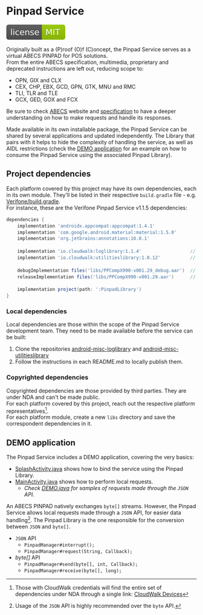 # Pinpad Service

<img src="SHIELD.svg"/><br/>

Originally built as a (P)roof (O)f (C)oncept, the Pinpad Service serves as a
virtual ABECS PINPAD for POS solutions.  
From the entire ABECS specification, multimedia, proprietary and deprecated
instructions are left out, reducing scope to:  

- OPN, GIX and CLX
- CEX, CHP, EBX, GCD, GPN, GTK, MNU and RMC
- TLI, TLR and TLE
- GCX, GED, GOX and FCX

Be sure to check [ABECS](https://www.abecs.org.br/) website and
[specification](https://www.abecs.org.br/certificacao-funcional-dos-pinpads) to
have a deeper understanding on how to make requests and handle its responses.  

Made available in its own installable package, the Pinpad Service can be shared
by several applications and updated independently. The Library that pairs with
it helps to hide the complexity of handling the service, as well as AIDL
restrictions (check the [DEMO application](#demo-application) for an example on
how to consume the Pinpad Service using the associated Pinpad Library).  

## Project dependencies

Each platform covered by this project may have its own dependencies, each in
its own module. They'll be listed in their respective `build.gradle` file -
e.g. [Verifone/build.gradle](VerifoneService/build.gradle).  
For instance, these are the Verifone Pinpad Service v1.1.5 dependencies:  

```gradle
dependencies {
    implementation 'androidx.appcompat:appcompat:1.4.1'
    implementation 'com.google.android.material:material:1.5.0'
    implementation 'org.jetbrains:annotations:16.0.1'

    implementation 'io.cloudwalk:loglibrary:1.1.4'                  // local dependency
    implementation 'io.cloudwalk:utilitieslibrary:1.0.12'           // local dependency

    debugImplementation files('libs/PPCompX990-v001.29_debug.aar')  // copyrighted dependency
    releaseImplementation files('libs/PPCompX990-v001.29.aar')      // copyrighted dependency

    implementation project(path: ':PinpadLibrary')
}
```

### Local dependencies

Local dependencies are those within the scope of the Pinpad Service development
team. They need to be made available before the service can be built:  

1. Clone the repositories
   [android-misc-loglibrary](https://github.com/cloudwalk/android-misc-loglibrary)
   and [android-misc-utilitieslibrary](https://github.com/cloudwalk/android-misc-utilitieslibrary)
2. Follow the instructions in each README.md to locally publish them.

### Copyrighted dependencies

Copyrighted dependencies are those provided by third parties. They are under
NDA and can't be made public.  
For each platform covered by this project, reach out the respective platform
representatives[^1].  
For each platform module, create a new `libs` directory and save the
correspondent dependencies in it.

[^1]: Those with CloudWalk credentials will find the entire set of dependencies
under NDA through a single link:
[CloudWalk Devices](https://drive.google.com/drive/folders/1KX-WcBStMcyAN9CY-LTCBJ9zlkAlfEVA)

## DEMO application

The Pinpad Service includes a DEMO application, covering the very basics:  

- [SplashActivity.java](DEMO/src/main/java/io/cloudwalk/pos/demo/presentation/SplashActivity.java)
  shows how to bind the service using the Pinpad Library.
- [MainActivity.java](DEMO/src/main/java/io/cloudwalk/pos/demo/presentation/MainActivity.java)
  shows how to perform local requests.
  - _Check [DEMO.java](DEMO/src/main/java/io/cloudwalk/pos/demo/DEMO.java) for
    samples of requests made through the `JSON` API_.

An ABECS PINPAD natively exchanges `byte[]` streams. However, the Pinpad
Service allows local requests made through a `JSON` API, for easier
data handling[^2]. The Pinpad Library is the one responsible for the conversion
between `JSON` and `byte[]`.  

[^2]: Usage of the `JSON` API is highly recommended over the `byte` API.

- `JSON` API
  - `PinpadManager#interrupt();`
  - `PinpadManager#request(String, Callback);`
- _byte[]_ API
  - `PinpadManager#send(byte[], int, Callback);`
  - `PinpadManager#receive(byte[], long);`
